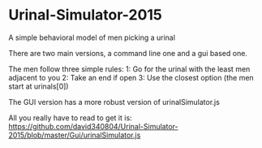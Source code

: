 # Urinal-Simulator-2015
A simple behavioral model of men picking a urinal

There are two main versions, a command line one and a gui based one.

The men follow three simple rules:
 1: Go for the urinal with the least men adjacent to you
 2: Take an end if open
 3: Use the closest option (the men start at urinals[0])

The GUI version has a more robust version of urinalSimulator.js

All you really have to read to get it is: 
https://github.com/david340804/Urinal-Simulator-2015/blob/master/Gui/urinalSimulator.js
